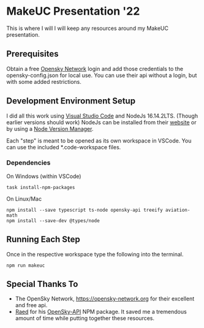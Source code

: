 # MakeUC Presentation '22
This is where I will I will keep any resources around my MakeUC presentation. 

## Prerequisites
Obtain a free [Opensky Network](https://opensky-network.org/) login and add those credentials to the opensky-config.json for local use. You can use their api without a login, but with some added restrictions.

## Development Environment Setup
I did all this work using [Visual Studio Code](https://code.visualstudio.com/Download) and NodeJs 16.14.2LTS. (Though earlier versions should work) NodeJs can be installed from their [website](https://nodejs.org/en/blog/release/v16.14.2/) or by using a [Node Version Manager](https://github.com/coreybutler/nvm-windows). 

Each "step" is meant to be opened as its own workspace in VSCode. You can use the included *.code-workspace files. 

### Dependencies
On Windows (within VSCode)
```
task install-npm-packages
```

On Linux/Mac
```
npm install --save typescript ts-node opensky-api treeify aviation-math
npm install --save-dev @types/node
```

## Running Each Step
Once in the respective workspace type the following into the terminal.
``` 
npm run makeuc
```

## Special Thanks To
- The OpenSky Network, https://opensky-network.org for their excellent and free api. 
- [Raed](https://github.com/raed667) for his [OpenSky-API](https://www.npmjs.com/package/opensky-api) NPM package. It saved me a tremendous amount of time while putting together these resources. 

